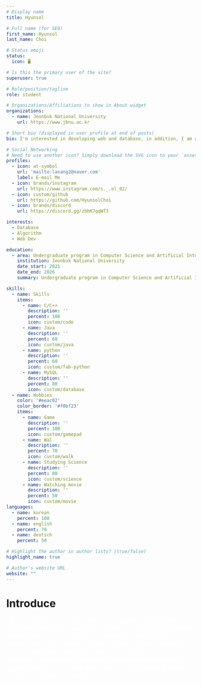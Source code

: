 ```yaml
---
# Display name
title: Hyunsol

# Full name (for SEO)
first_name: Hyunsol
last_name: Choi

# Status emoji
status:
  icon: 🖥️

# Is this the primary user of the site?
superuser: true

# Role/position/tagline
role: student

# Organizations/Affiliations to show in About widget
organizations:
  - name: Jeonbuk National University
    url: https://www.jbnu.ac.kr

# Short bio (displayed in user profile at end of posts)
bio: I'm interested in developing web and database, in addition, I am also studying various fields about CS.

# Social Networking
# Need to use another icon? Simply download the SVG icon to your `assets/media/icons/` folder.
profiles:
  - icon: at-symbol
    url: 'mailto:lasang2@naver.com'
    label: E-mail Me
  - icon: brands/instagram
    url: https://www.instagram.com/s._.ol_02/
  - icon: custom/github
    url: https://github.com/HyunsolChoi
  - icon: brands/discord    
    url: https://discord.gg/zbbK7qqWf3

interests:
  - Database
  - Algorithm
  - Web Dev

education:
  - area: Undergraduate program in Computer Science and Artificial Intelligence
    institution: Jeonbuk National University
    date_start: 2021
    date_end: 2026
    summary: Undergraduate program in Computer Science and Artificial Intelligence

skills:
  - name: Skills
    items:
      - name: C/C++
        description: ''
        percent: 100
        icon: custom/code
      - name: Java
        description: ''
        percent: 60
        icon: custom/java
      - name: python
        description: ''
        percent: 60
        icon: custom/fab-python
      - name: MySQL
        description: ''
        percent: 80
        icon: custom/database
  - name: Hobbies
    color: '#eeac02'
    color_border: '#f0bf23'
    items:
      - name: Game
        description: ''
        percent: 100
        icon: custom/gamepad
      - name: Wal
        description: ''
        percent: 70
        icon: custom/walk
      - name: Studying Science
        description: ''
        percent: 80
        icon: custom/science
      - name: Watching movie
        description: ''
        percent: 50
        icon: custom/movie
languages:
  - name: korean
    percent: 100
  - name: english
    percent: 70
  - name: deutsch
    percent: 50

# Highlight the author in author lists? (true/false)
highlight_name: true

# Author's website URL
website: ""
---
```


# Introduce
<span style="font-size:125%; color: #ffffff" >
Hi! I'm hyunsol choi and computer engineering student at Jeonbuk National University. Currently, I'm interested in web development, so studying it. In addition, I am studying various computer science fields to gain major knowledge, such as Database and Algorithm. It is my goal to be a competent developer and work in the development team. I'd appreciate it if you could cheer me on. I would be grateful for your support. Thank you! </span>
